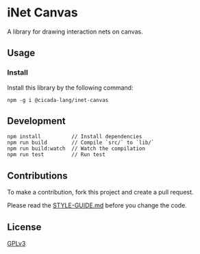 # iNet Canvas

A library for drawing interaction nets on canvas.

## Usage

### Install

Install this library by the following command:

```
npm -g i @cicada-lang/inet-canvas
```

## Development

```
npm install          // Install dependencies
npm run build        // Compile `src/` to `lib/`
npm run build:watch  // Watch the compilation
npm run test         // Run test
```

## Contributions

To make a contribution, fork this project and create a pull request.

Please read the [STYLE-GUIDE.md](STYLE-GUIDE.md) before you change the code.

## License

[GPLv3](LICENSE)
